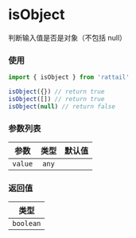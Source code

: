 # isObject

判断输入值是否是对象（不包括 null）

### 使用

```ts
import { isObject } from 'rattail'

isObject({}) // return true
isObject([]) // return true
isObject(null) // return false
```

### 参数列表

| 参数    | 类型  | 默认值 |
| ------- | :---: | -----: |
| `value` | `any` |        |

### 返回值

|   类型    |
| :-------: |
| `boolean` |
